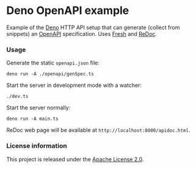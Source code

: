 # Deno OpenAPI example

Example of the [Deno](https://deno.com/) HTTP API setup that can generate (collect from snippets) an [OpenAPI](https://www.openapis.org/what-is-openapi) specification. Uses [Fresh](https://fresh.deno.dev/docs/introduction) and [ReDoc](https://github.com/Redocly/redoc).

### Usage

Generate the static `openapi.json` file:

```
deno run -A ./openapi/genSpec.ts
```

Start the server in development mode with a watcher:

```
./dev.ts
```

Start the server normally:

```
deno run -A main.ts
```

ReDoc web page will be available at `http://localhost:8000/apidoc.html`.

### License information

This project is released under the [Apache License 2.0](http://www.apache.org/licenses/LICENSE-2.0).

